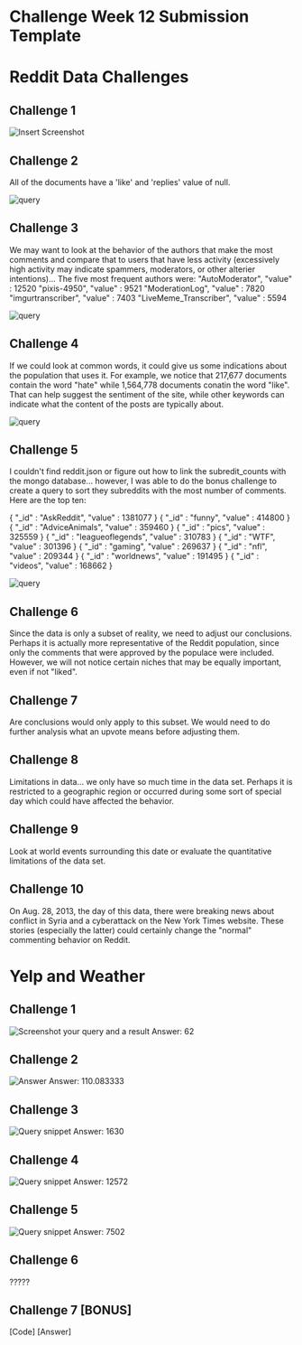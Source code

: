 # Challenge Week 12 Submission Template

# Reddit Data Challenges

## Challenge 1

![Insert Screenshot](rc1.png)

## Challenge 2

All of the documents have a 'like' and 'replies' value of null.

![query](rc2.png)

## Challenge 3

We may want to look at the behavior of the authors that make the most comments and compare that to users that have less activity (excessively high activity may indicate spammers, moderators, or other alterier intentions)... The five most frequent authors were:
"AutoModerator", "value" : 12520
"pixis-4950", "value" : 9521
"ModerationLog", "value" : 7820
"imgurtranscriber", "value" : 7403
"LiveMeme_Transcriber", "value" : 5594

![query](rc3.png)

## Challenge 4

If we could look at common words, it could give us some indications about the population that uses it.
For example, we notice that 217,677 documents contain the word "hate" while 1,564,778 documents conatin the word "like".  That can help suggest the sentiment of the site, while other keywords can indicate what the content of the posts are typically about.

![query](rc4.png)

## Challenge 5

I couldn't find reddit.json or figure out how to link the subredit_counts with the mongo database... however, I was able to do the bonus challenge to create a query to sort they subreddits with the most number of comments.  Here are the top ten:

{ "_id" : "AskReddit", "value" : 1381077 }
{ "_id" : "funny", "value" : 414800 }
{ "_id" : "AdviceAnimals", "value" : 359460 }
{ "_id" : "pics", "value" : 325559 }
{ "_id" : "leagueoflegends", "value" : 310783 }
{ "_id" : "WTF", "value" : 301396 }
{ "_id" : "gaming", "value" : 269637 }
{ "_id" : "nfl", "value" : 209344 }
{ "_id" : "worldnews", "value" : 191495 }
{ "_id" : "videos", "value" : 168662 }

![query](rc5.png)

## Challenge 6

Since the data is only a subset of reality, we need to adjust our conclusions.  Perhaps it is actually more representative of the Reddit population, since only the comments that were approved by the populace were included.  However, we will not notice certain niches that may be equally important, even if not "liked".

## Challenge 7

Are conclusions would only apply to this subset.  We would need to do further analysis what an upvote means before adjusting them.

## Challenge 8

Limitations in data... we only have so much time in the data set.  Perhaps it is restricted to a geographic region or occurred during some sort of special day which could have affected the behavior.

## Challenge 9

Look at world events surrounding this date or evaluate the quantitative limitations of the data set.

## Challenge 10

On Aug. 28, 2013, the day of this data, there were breaking news about conflict in Syria and a cyberattack on the New York Times website.  These stories (especially the latter) could certainly change the "normal" commenting behavior on Reddit.

# Yelp and Weather 

## Challenge 1

![Screenshot your query and a result](yc1.png)
Answer: 62

## Challenge 2

![Answer](yc2.png)
Answer: 110.083333

## Challenge 3

![Query snippet](yc3.png)
Answer: 1630

## Challenge 4

![Query snippet](yc4.png)
Answer: 12572

## Challenge 5

![Query snippet](yc5.png)
Answer: 7502

## Challenge 6

?????

## Challenge 7 [BONUS]

[Code]
[Answer]



